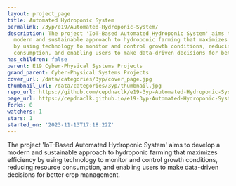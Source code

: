 ```yaml
---
layout: project_page
title: Automated Hydroponic System
permalink: /3yp/e19/Automated-Hydroponic-System/
description: The project 'IoT-Based Automated Hydroponic System' aims to develop a
  modern and sustainable approach to hydroponic farming that maximizes efficiency
  by using technology to monitor and control growth conditions, reducing resource
  consumption, and enabling users to make data-driven decisions for better crop management.
has_children: false
parent: E19 Cyber-Physical Systems Projects
grand_parent: Cyber-Physical Systems Projects
cover_url: /data/categories/3yp/cover_page.jpg
thumbnail_url: /data/categories/3yp/thumbnail.jpg
repo_url: https://github.com/cepdnaclk/e19-3yp-Automated-Hydroponic-System
page_url: https://cepdnaclk.github.io/e19-3yp-Automated-Hydroponic-System
forks: 0
watchers: 1
stars: 1
started_on: '2023-11-13T17:18:22Z'
---
```


The project 'IoT-Based Automated Hydroponic System' aims to develop a modern and sustainable approach to hydroponic farming that maximizes efficiency by using technology to monitor and control growth conditions, reducing resource consumption, and enabling users to make data-driven decisions for better crop management.